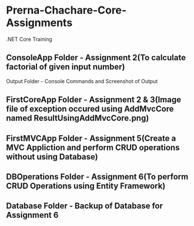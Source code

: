 # Prerna-Chachare-Core-Assignments
.NET Core Training

## ConsoleApp Folder - Assignment 2(To calculate factorial of given input number)
Output Folder - Console Commands and Screenshot of Output

## FirstCoreApp Folder - Assignment 2 & 3(Image file of exception occured using AddMvcCore named ResultUsingAddMvcCore.png)

## FirstMVCApp Folder - Assignment 5(Create a MVC Appliction and perform CRUD operations without using Database)

## DBOperations Folder - Assignment 6(To perform CRUD Operations using Entity Framework)

## Database Folder - Backup of Database for Assignment 6
